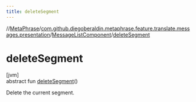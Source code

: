 ```yaml
---
title: deleteSegment
---
```

//[MetaPhrase](../../../index.html)/[com.github.diegoberaldin.metaphrase.feature.translate.messages.presentation](../index.html)/[MessageListComponent](index.html)/[deleteSegment](delete-segment.html)



# deleteSegment



[jvm]\
abstract fun [deleteSegment](delete-segment.html)()



Delete the current segment.




